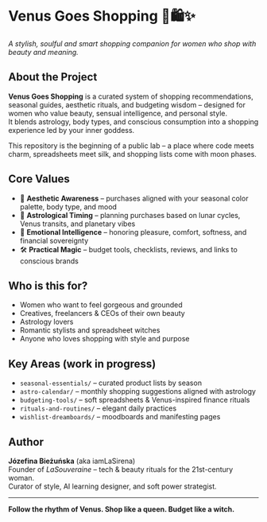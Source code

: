 
# Venus Goes Shopping 🌸🛍️✨  
*A stylish, soulful and smart shopping companion for women who shop with beauty and meaning.*

## About the Project

**Venus Goes Shopping** is a curated system of shopping recommendations, seasonal guides, aesthetic rituals, and budgeting wisdom – designed for women who value beauty, sensual intelligence, and personal style.  
It blends astrology, body types, and conscious consumption into a shopping experience led by your inner goddess.

This repository is the beginning of a public lab – a place where code meets charm, spreadsheets meet silk, and shopping lists come with moon phases.

## Core Values
- 💫 **Aesthetic Awareness** – purchases aligned with your seasonal color palette, body type, and mood
- 🌙 **Astrological Timing** – planning purchases based on lunar cycles, Venus transits, and planetary vibes
- 💌 **Emotional Intelligence** – honoring pleasure, comfort, softness, and financial sovereignty
- 🛠 **Practical Magic** – budget tools, checklists, reviews, and links to conscious brands

## Who is this for?

- Women who want to feel gorgeous and grounded
- Creatives, freelancers & CEOs of their own beauty
- Astrology lovers
- Romantic stylists and spreadsheet witches
- Anyone who loves shopping with style and purpose

## Key Areas (work in progress)

- `seasonal-essentials/` – curated product lists by season
- `astro-calendar/` – monthly shopping suggestions aligned with astrology
- `budgeting-tools/` – soft spreadsheets & Venus-inspired finance rituals
- `rituals-and-routines/` – elegant daily practices
- `wishlist-dreamboards/` – moodboards and manifesting pages

## Author

**Józefina Bieżuńska** (aka iamLaSirena)  
Founder of *LaSouveraine* – tech & beauty rituals for the 21st-century woman.  
Curator of style, AI learning designer, and soft power strategist.

---

**Follow the rhythm of Venus. Shop like a queen. Budget like a witch.**
